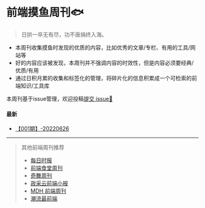 # 前端摸鱼周刊🐟

> 日拱一卒无有尽，功不唐捐终入海。


 - 本周刊收集摸鱼时发现的优质的内容，比如优秀的文章/专栏、有用的工具/网站等
 - 好的内容应该被发现，本周刊并不强调内容的时效性，但是内容必须要经典/优质/有用
 - 通过日积月累的收集和标签化的管理，将碎片化的信息积累成一个可检索的前端知识/工具库


本周刊基于issue管理，欢迎投稿[提交 issue🎯](https://github.com/fe-focus/moyu-weekly/issues/new/choose) 

#### 最新
- [【001期】-20220626](https://github.com/fe-focus/moyu-weekly/milestone/1?closed=1)

---

> 其他前端周刊推荐
> - [每日时报](https://wubaiqing.github.io/zaobao)
> - [前端食堂周刊](https://github.com/Geekhyt/weekly)
> - [奇舞周刊](https://weekly.75.team/)
> - [政采云前端小报](https://weekly.zoo.team/)
> - [MDH 前端周刊](https://github.com/sorrycc/weekly)
> - [潮流最前端](https://www.yuque.com/alibabaf2e/weekly)

